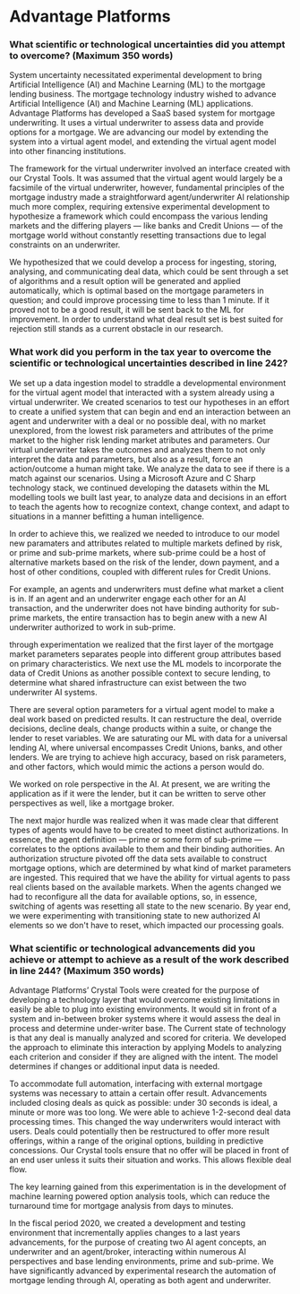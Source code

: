 Advantage Platforms
==========================



### What scientific or technological uncertainties did you attempt to overcome? (Maximum 350 words)


System uncertainty necessitated experimental development to bring Artificial Intelligence (AI) and Machine Learning (ML) to the mortgage lending business.
The mortgage technology industry wished to advance Artificial Intelligence (AI) and Machine Learning (ML) applications.
Advantage Platforms has developed a SaaS based system for mortgage underwriting.
It uses a virtual underwriter to assess data and provide options for a mortgage.
We are advancing our model by extending the system into a virtual agent model, and extending the virtual agent model into other financing institutions.

The framework for the virtual underwriter involved an interface created with our Crystal Tools.
It was assumed that the virtual agent would largely be a facsimile of the virtual underwriter,
however,
fundamental principles of the mortgage industry made a straightforward agent/underwriter AI relationship much more complex,
requiring extensive experimental development to hypothesize a framework which could encompass the various lending markets and the differing players
&mdash;
like banks and Credit Unions
&mdash;
of the mortgage world without constantly resetting transactions due to legal constraints on an underwriter.

We hypothesized that we could develop a process for ingesting, storing, analysing, and communicating deal data, which could be sent through a set of algorithms and a result option will be generated and applied automatically, which is optimal based on the mortgage parameters in question; and could improve processing time to less than 1 minute. If it proved not to be a good result, it will be sent back to the ML for improvement. In order to understand what deal result set is best suited for rejection still stands as a current obstacle in our research.

### What work did you perform in the tax year to overcome the scientific or technological uncertainties described in line 242?

We set up a data ingestion model to straddle a developmental environment for the virtual agent model that interacted with a
system already using a virtual underwriter.
We created scenarios to test our hypotheses in an effort to create a unified system that can begin and end an interaction between an agent and underwriter with a deal or no possible deal,
with no market unexplored,
from the lowest risk parameters and attributes of the prime market to the higher risk lending market atributes and parameters.
Our virtual underwriter takes the outcomes and analyzes them to not only interpret the data and parameters, but also as a result, force an action/outcome a human might take.
We analyze the data to see if there is a match against our scenarios.
Using a Microsoft Azure and C Sharp technology stack,
we continued developing the datasets within the ML modelling tools we built last year, to analyze data and decisions in an effort to teach the agents how to recognize context,
change context,
and adapt to situations in a manner befitting a human intelligence.

In order to achieve this, we realized we needed to introduce to our model new paramaters and attributes related to multiple markets defined by risk, or
prime and sub-prime markets,
where sub-prime could be a host of alternative markets based on the risk of the lender,
down payment,
and a host of other conditions,
coupled with different rules for Credit Unions.

For example, an agents and underwriters must define what market a client is in.
If an agent and an underwriter engage each other for an AI transaction,
and the underwriter does not have binding authority for sub-prime markets,
the entire transaction has to begin anew with a new AI underwriter authorized to work in sub-prime.

through experimentation we realized that the first layer of the mortgage market parameters separates people into different group attributes based on
primary characteristics.
We next use the ML models to incorporate the data of Credit Unions as another possible context to secure lending,
to determine what shared infrastructure can exist between the two underwriter AI systems.

There are several option parameters for a virtual agent model to make a deal work based on predicted results.
It can restructure the deal,
override decisions,
decline deals,
change products within a suite,
or change the lender to reset variables.
We are saturating our ML with data for a universal lending AI,
where universal encompasses Credit Unions,
banks,
and other lenders.
We are trying to achieve high accuracy, based on risk parameters, and other factors, which would mimic the actions a person would do.

We worked on role perspective in the AI.
At present,
we are writing the application as if it were the lender,
but it can be written to serve other perspectives as well,
like a mortgage broker.

The next major hurdle was realized when it was made clear that different types of agents would have to be created to meet distinct authorizations.
In essence,
the agent definition
&mdash;
prime or some form of sub-prime
&mdash;
correlates to the options available to them and their binding authorities.
An authorization structure pivoted off the data sets available to construct mortgage options,
which are determined by what kind of market parameters are ingested.
This required that we have the ability for virtual agents to pass real clients based on the available markets.
When the agents changed we had to reconfigure all the data for available options,
so,
in essence,
switching of agents was resetting all state to the new scenario.
By year end, we were experimenting with transitioning state to new authorized AI elements so we don't have to reset, which impacted our processing goals.

### What scientific or technological advancements did you achieve or attempt to achieve as a result of the work described in line 244? (Maximum 350 words)

Advantage Platforms’ Crystal Tools were created for the purpose of developing a technology layer that would overcome existing limitations in easily be able to plug into existing environments. It would sit in front of a system and in-between broker systems where it would assess the deal in process and determine under-writer base. The Current state of technology is that any deal is manually analyzed and scored for criteria. We developed the approach to eliminate this interaction by applying Models to analyzing each criterion and consider if they are aligned with the intent. The model determines if changes or additional input data is needed.

To accommodate full automation, interfacing with external mortgage systems was necessary to attain a certain offer result.  Advancements included closing deals as quick as possible: under 30 seconds is ideal, a minute or more was too long. We were able to achieve 1-2-second deal data processing times.  This changed the way underwriters would interact with users. Deals could potentially then be restructured to offer more result offerings, within a range of the original options, building in predictive concessions. Our Crystal tools ensure that no offer will be placed in front of an end user unless it suits their situation and works. This allows flexible deal flow.  

The key learning gained from this experimentation is in the development of machine learning powered option analysis tools, which can reduce the turnaround time for mortgage analysis from days to minutes.

In the fiscal period 2020,
we created a development and testing environment that incrementally applies changes to a last years advancements, for the purpose of creating two AI agent concepts,
an underwriter and an agent/broker,
interacting within numerous AI perspectives and base lending environments,
prime and sub-prime.
We have significantly advanced by experimental research the automation of mortgage lending through AI,
operating as both agent and underwriter.
